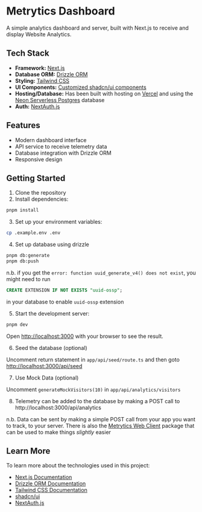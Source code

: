 # Metrytics Dashboard

A simple analytics dashboard and server, built with Next.js to receive and display Website Analytics.

## Tech Stack

- **Framework:** [Next.js](https://nextjs.org)
- **Database ORM:** [Drizzle ORM](https://orm.drizzle.team)
- **Styling:** [Tailwind CSS](https://tailwindcss.com/)
- **UI Components:** [Customized shadcn/ui components](https://ui.shadcn.com/)
- **Hosting/Database:** Has been built with hosting on [Vercel](https://vercel.com) and using the [Neon Serverless Postgres](https://vercel.com/marketplace/neon) database
- **Auth:** [NextAuth.js](https://next-auth.js.org/)

## Features

- Modern dashboard interface
- API service to receive telemetry data
- Database integration with Drizzle ORM
- Responsive design

## Getting Started

1. Clone the repository
2. Install dependencies:

```bash
pnpm install
```

3. Set up your environment variables:

```bash
cp .example.env .env
```

4. Set up database using drizzle

```bash
pnpm db:generate
pnpm db:push
```

n.b. if you get the `error: function uuid_generate_v4() does not exist`, you might need to run

```sql
CREATE EXTENSION IF NOT EXISTS "uuid-ossp";
```

in your database to enable `uuid-ossp` extension

5. Start the development server:

```bash
pnpm dev
```

Open [http://localhost:3000](http://localhost:3000) with your browser to see the result.

6. Seed the database (optional)

Uncomment return statement in `app/api/seed/route.ts` and then goto [http://localhost:3000/api/seed](http://localhost:3000/api/seed)

7. Use Mock Data (optional)

Uncomment `generateMockVisitors(10)` in `app/api/analytics/visitors`

8. Telemetry can be added to the database by making a POST call to http://localhost:3000/api/analytics

n.b. Data can be sent by making a simple POST call from your app you want to track, to your server. There is also the [Metrytics Web Client](https://www.npmjs.com/package/metrytics-client) package that can be used to make things _slightly_ easier

## Learn More

To learn more about the technologies used in this project:

- [Next.js Documentation](https://nextjs.org/docs)
- [Drizzle ORM Documentation](https://orm.drizzle.team/docs/overview)
- [Tailwind CSS Documentation](https://tailwindcss.com/docs)
- [shadcn/ui](https://ui.shadcn.com)
- [NextAuth.js](https://next-auth.js.org/)
